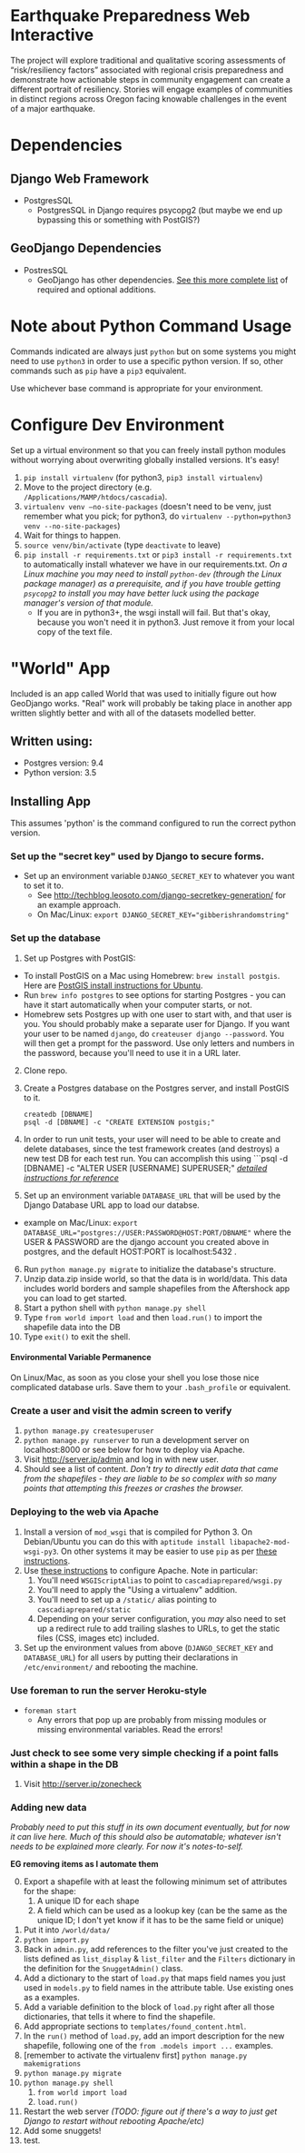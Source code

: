 # Earthquake Preparedness Web Interactive

The project will explore traditional and qualitative scoring assessments of “risk/resiliency   factors” associated with regional crisis preparedness and demonstrate how actionable steps in community engagement can create a different portrait of resiliency. Stories will engage examples of communities in distinct regions across Oregon facing knowable challenges in the event of a major earthquake.

# Dependencies
## Django Web Framework
* PostgresSQL
  * PostgresSQL in Django requires psycopg2 (but maybe we end up bypassing this or something with PostGIS?)

## GeoDjango Dependencies
* PostresSQL
  * GeoDjango has other dependencies.  [See this more complete list](https://docs.djangoproject.com/en/1.7/ref/contrib/gis/install/geolibs/) of required and optional additions.
  
  
# Note about Python Command Usage
Commands indicated are always just `python` but on some systems you might need
to use `python3` in order to use a specific python version.  If so, other commands
such as `pip` have a `pip3` equivalent.

Use whichever base command is appropriate for your environment.
  
# Configure Dev Environment
Set up a virtual environment so that you can freely install python modules
without worrying about overwriting globally installed versions.  It's easy!

1. `pip install virtualenv` (for python3, `pip3 install virtualenv`)
2. Move to the project directory (e.g. `/Applications/MAMP/htdocs/cascadia`).
3. `virtualenv venv –no-site-packages`  (doesn't need to be venv, just remember what you pick; for python3, do `virtualenv --python=python3 venv --no-site-packages`)
4. Wait for things to happen.
5. `source venv/bin/activate`  (type `deactivate` to leave)
6. `pip install -r requirements.txt` or `pip3 install -r requirements.txt` to automatically install whatever we have in
our requirements.txt. *On a Linux machine you may need to install `python-dev` (through the Linux package manager) as a prerequisite, and if you have trouble getting `psycopg2` to install you may have better luck using the package manager's version of that module.*  
    * If you are in python3+, the wsgi install will fail.  But that's okay, because you won't need it in python3.  Just remove it from your local copy of the text file.
 

# "World" App
Included is an app called World that was used to initially figure out
how GeoDjango works.  "Real" work will probably be taking place in another app
written slightly better and with all of the datasets modelled better.
## Written using:
* Postgres version: 9.4 
* Python version: 3.5

## Installing App
This assumes 'python' is the command configured to run the correct python version.

### Set up the "secret key" used by Django to secure forms.
* Set up an environment variable `DJANGO_SECRET_KEY` to whatever you want to set it to.
  * See http://techblog.leosoto.com/django-secretkey-generation/ for an example approach.
  * On Mac/Linux: `export DJANGO_SECRET_KEY="gibberishrandomstring"`
  
### Set up the database

1. Set up Postgres with PostGIS: 
 * To install PostGIS on a Mac using Homebrew: `brew install postgis`. Here are [PostGIS install instructions for Ubuntu](https://trac.osgeo.org/postgis/wiki/UsersWikiPostGIS21UbuntuPGSQL93Apt).
 * Run `brew info postgres` to see options for starting Postgres - you can have it start automatically when your computer starts, or not.
 * Homebrew sets Postgres up with one user to start with, and that user is you. You should probably make a separate user for Django. If you want your user to be named `django`, do `createuser django --password`. You will then get a prompt for the password. Use only letters and numbers in the password, because you'll need to use it in a URL later.
2. Clone repo.
3. Create a Postgres database on the Postgres server, and install PostGIS to it.

    ```shell
    createdb [DBNAME]
    psql -d [DBNAME] -c "CREATE EXTENSION postgis;"
    ```
4. In order to run unit tests, your user will need to be able to create and delete databases, since the test framework creates (and destroys) a new test DB for each test run. You can accomplish this using ```psql -d [DBNAME] -c "ALTER USER [USERNAME] SUPERUSER;" 
*[detailed instructions for reference](http://postgis.net/docs/manual-2.1/postgis_installation.html#create_new_db_extensions)*

5. Set up an environment variable `DATABASE_URL` that will be used by the Django Database URL app to load our databse.
  * example on Mac/Linux: `export DATABASE_URL="postgres://USER:PASSWORD@HOST:PORT/DBNAME"` where the USER & PASSWORD are the django account you created above in postgres, and the default HOST:PORT is localhost:5432 .
6. Run `python manage.py migrate` to initialize the database's structure.
7. Unzip data.zip inside world, so that the data is in world/data. This data includes world borders and sample shapefiles from the Aftershock app you can load to get started.
8. Start a python shell with `python manage.py shell`
9. Type `from world import load` and then `load.run()` to import the shapefile data into the DB
10. Type `exit()` to exit the shell.

#### Environmental Variable Permanence
On Linux/Mac, as soon as you close your shell you lose those nice complicated database urls.
Save them to your `.bash_profile` or equivalent.

### Create a user and visit the admin screen to verify
1. `python manage.py createsuperuser`
2. `python manage.py runserver` to run a development server on localhost:8000 or see below for how to deploy via Apache.
3. Visit http://server.ip/admin and log in with new user.
4. Should see a list of content.  *Don't try to directly edit data that came from the shapefiles - they are liable to be so complex with so many points that attempting this freezes or crashes the browser.*

### Deploying to the web via Apache

1. Install a version of `mod_wsgi` that is compiled for Python 3. On Debian/Ubuntu you can do this with `aptitude install libapache2-mod-wsgi-py3`. On other systems it may be easier to use `pip` as per [these instructions](https://pypi.python.org/pypi/mod_wsgi).
2. Use [these instructions](https://docs.djangoproject.com/en/1.9/howto/deployment/wsgi/modwsgi/) to configure Apache. Note in particular:
    1. You'll need `WSGIScriptAlias` to point to `cascadiaprepared/wsgi.py`
    2. You'll need to apply the "Using a virtualenv" addition.
    3. You'll need to set up a `/static/` alias pointing to `cascadiaprepared/static`
    4. Depending on your server configuration, you *may* also need to set up a redirect rule to add trailing slashes to URLs, to get the static files (CSS, images etc) included.
3. Set up the environment values from above (`DJANGO_SECRET_KEY` and `DATABASE_URL`) for all users by putting their declarations in `/etc/environment/` and rebooting the machine.

### Use foreman to run the server Heroku-style
* `foreman start`
  * Any errors that pop up are probably from missing modules or missing environmental variables.
    Read the errors!

### Just check to see some very simple checking if a point falls within a shape in the DB
1.  Visit http://server.ip/zonecheck

### Adding new data

*Probably need to put this stuff in its own document eventually, but for now it can live here.  Much of this should also be automatable; whatever isn't needs to be explained more clearly.  For now it's notes-to-self.*

**EG removing items as I automate them**

0. Export a shapefile with at least the following minimum set of attributes for the shape:
    1. A unique ID for each shape
    2. A field which can be used as a lookup key (can be the same as the unique ID; I don't yet know if it has to be the same field or unique)
1. Put it into `/world/data/`
2. `python import.py` 
9. Back in `admin.py`, add references to the filter you've just created to the lists defined as `list_display` & `list_filter` and the `Filters` dictionary in the definition for the `SnuggetAdmin()` class.
10. Add a dictionary to the start of `load.py` that maps field names you just used in `models.py` to field names in the attribute table.  Use existing ones as a examples.
11. Add a variable definition to the block of `load.py` right after all those dictionaries, that tells it where to find the shapefile.
12. Add appropriate sections to `templates/found_content.html`.
13. In the `run()` method of `load.py`, add an import description for the new shapefile, following one of the `from .models import ...` examples.
14. [remember to activate the virtualenv first] `python manage.py makemigrations`
15. `python manage.py migrate`
16. `python manage.py shell`
    1. `from world import load`
    2. `load.run()`
17. Restart the web server *(TODO: figure out if there's a way to just get Django to restart without rebooting Apache/etc)*
18. Add some snuggets!
19. test.
